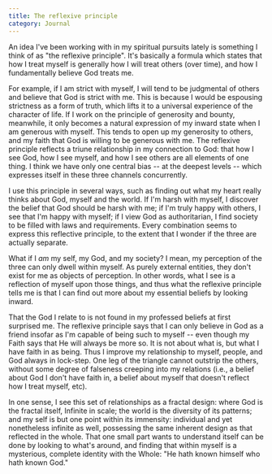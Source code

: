 ```yaml
---
title: The reflexive principle
category: Journal
---
```


An idea I've been working with in my spiritual pursuits lately is
something I think of as "the reflexive principle".  It's basically a
formula which states that how I treat myself is generally how I will
treat others (over time), and how I fundamentally believe God treats me.

For example, if I am strict with myself, I will tend to be judgmental of
others and believe that God is strict with me.  This is because I would
be espousing strictness as a form of truth, which lifts it to a
universal experience of the character of life.  If I work on the
principle of generosity and bounty, meanwhile, it only becomes a natural
expression of my inward state when I am generous with myself.  This
tends to open up my generosity to others, and my faith that God is
willing to be generous with me.  The reflexive principle reflects a
triune relationship in my connection to God: that how I see God, how I
see myself, and how I see others are all elements of one thing.  I think
we have only one central bias -- at the deepest levels -- which
expresses itself in these three channels concurrently.

I use this principle in several ways, such as finding out what my heart
really thinks about God, myself and the world.  If I'm harsh with
myself, I discover the belief that God should be harsh with me; if I'm
truly happy with others, I see that I'm happy with myself; if I view God
as authoritarian, I find society to be filled with laws and
requirements.  Every combination seems to express this reflective
principle, to the extent that I wonder if the three are actually
separate.

What if I *am* my self, my God, and my society?  I mean, my perception of
the three can only dwell within myself.  As purely external entities,
they don't exist for me as objects of perception.  In other words, what
I see is a reflection of myself upon those things, and thus what the
reflexive principle tells me is that I can find out more about my
essential beliefs by looking inward.

That the God I relate to is not found in my professed beliefs at first
surprised me.  The reflexive principle says that I can only believe in
God as a friend insofar as I'm capable of being such to myself -- even
though my Faith says that He will always be more so.  It is not about
what is, but what I have faith in as being.  Thus I improve my
relationship to myself, people, and God always in lock-step.  One leg of
the triangle cannot outstrip the others, without some degree of
falseness creeping into my relations (i.e., a belief about God I don't
have faith in, a belief about myself that doesn't reflect how I treat
myself, etc).

In one sense, I see this set of relationships as a fractal design: where
God is the fractal itself, Infinite in scale; the world is the diversity
of its patterns; and my self is but one point within its immensity:
individual and yet nonetheless infinite as well, possessing the same
inherent design as that reflected in the whole.  That one small part
wants to understand itself can be done by looking to what's around, and
finding that within myself is a mysterious, complete identity with the
Whole: "He hath known himself who hath known God."


